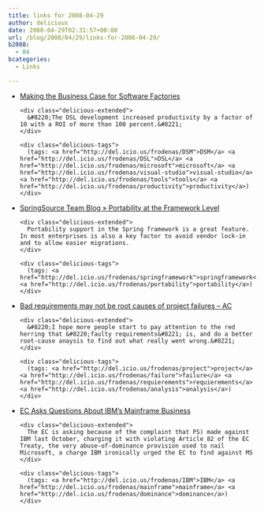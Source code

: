 ```yaml
---
title: links for 2008-04-29
author: delicious
date: 2008-04-29T02:31:57+00:00
url: /blog/2008/04/29/links-for-2008-04-29/
b2008:
  - 04
bcategories:
  - Links

---
```

<ul class="delicious">
  <li>
    <div class="delicious-link">
      <a href="http://msdn2.microsoft.com/en-us/library/cc496679.aspx">Making the Business Case for Software Factories</a>
    </div>
    
    <div class="delicious-extended">
      &#8220;The DSL development increased productivity by a factor of 10 with a ROI of more than 100 percent.&#8221;
    </div>
    
    <div class="delicious-tags">
      (tags: <a href="http://del.icio.us/frodenas/DSM">DSM</a> <a href="http://del.icio.us/frodenas/DSL">DSL</a> <a href="http://del.icio.us/frodenas/microsoft">microsoft</a> <a href="http://del.icio.us/frodenas/visual-studio">visual-studio</a> <a href="http://del.icio.us/frodenas/tools">tools</a> <a href="http://del.icio.us/frodenas/productivity">productivity</a>)
    </div>
  </li>
  
  <li>
    <div class="delicious-link">
      <a href="http://blog.springsource.com/main/2008/04/28/portability-at-the-framework-level/">SpringSource Team Blog » Portability at the Framework Level</a>
    </div>
    
    <div class="delicious-extended">
      Portability support in the Spring framework is a great feature. In most enterprises is also a key factor to avoid vendor lock-in and to allow easier migrations.
    </div>
    
    <div class="delicious-tags">
      (tags: <a href="http://del.icio.us/frodenas/springframework">springframework</a> <a href="http://del.icio.us/frodenas/portability">portability</a>)
    </div>
  </li>
  
  <li>
    <div class="delicious-link">
      <a href="http://alistair.cockburn.us/index.php/Bad_requirements_may_not_be_root_causes_of_project_failures">Bad requirements may not be root causes of project failures &#8211; AC</a>
    </div>
    
    <div class="delicious-extended">
      &#8220;I hope more people start to pay attention to the red herring that &#8220;faulty requirements&#8221; is, and do a better root-cause anaysis to find out what really went wrong.&#8221;
    </div>
    
    <div class="delicious-tags">
      (tags: <a href="http://del.icio.us/frodenas/project">project</a> <a href="http://del.icio.us/frodenas/failure">failure</a> <a href="http://del.icio.us/frodenas/requierements">requierements</a> <a href="http://del.icio.us/frodenas/analysis">analysis</a>)
    </div>
  </li>
  
  <li>
    <div class="delicious-link">
      <a href="http://eclipse.sys-con.com/read/552160.htm">EC Asks Questions About IBM&#8217;s Mainframe Business</a>
    </div>
    
    <div class="delicious-extended">
      The EC is asking because of the complaint that PS) made against IBM last October, charging it with violating Article 82 of the EC Treaty, the very abuse-of-dominance provision used to nail Microsoft, a charge IBM ironically urged the EC to find against MS
    </div>
    
    <div class="delicious-tags">
      (tags: <a href="http://del.icio.us/frodenas/IBM">IBM</a> <a href="http://del.icio.us/frodenas/mainframe">mainframe</a> <a href="http://del.icio.us/frodenas/dominance">dominance</a>)
    </div>
  </li>
</ul>